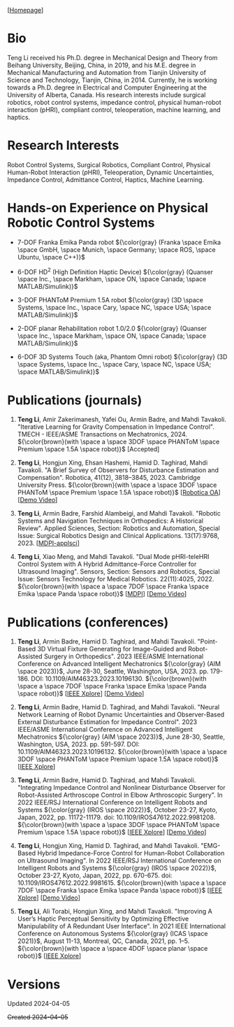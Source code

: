 <!-- # teng4.github.io -->
<!-- Teng Li's Personal Website on GitHub -->
<!-- This content will not appear in the rendered Markdown -->
<!-- # Teng Li's Homepage -->
<!-- ${\color{gray} teng4.github.io}$ -->

[[Homepage](teng4.github.io)]

<!-- This site was built using [GitHub Pages](https://docs.github.com/en/pages/quickstart#creating-your-website). -->
<!-- This site was built using [GitHub Pages](https://pages.github.com/). -->
<!-- $${\color{red}Welcome \space \color{lightblue}To \space \color{orange}Stackoverflow}$$ -->


# Bio
Teng Li received his Ph.D. degree in Mechanical Design and Theory from Beihang University, Beijing, China, in 2019, and his M.E. degree in Mechanical Manufacturing and Automation from Tianjin University of Science and Technology, Tianjin, China, in 2014. Currently, he is working towards a Ph.D. degree in Electrical and Computer Engineering at the University of Alberta, Canada. His research interests include surgical robotics, robot control systems, impedance control, physical human-robot interaction (pHRI), compliant control, teleoperation, machine learning, and haptics.


# Research Interests
Robot Control Systems, Surgical Robotics, Compliant Control, Physical Human-Robot Interaction ($p$HRI), Teleoperation, Dynamic Uncertainties, Impedance Control, Admittance Control, Haptics, Machine Learning.


#  Hands-on Experience on Physical Robotic Control Systems
+ 7-DOF Franka Emika Panda robot ${\color{gray} (Franka \space Emika \space GmbH, \space Munich, \space Germany; \space ROS, \space Ubuntu, \space C++)}$

- 6-DOF HD<sup>2</sup> (High Definition Haptic Device) ${\color{gray} (Quanser \space Inc., \space Markham, \space ON, \space Canada; \space MATLAB/Simulink)}$

* 3-DOF PHANToM Premium 1.5A robot ${\color{gray} (3D \space Systems, \space Inc., \space Cary, \space NC, \space USA; \space MATLAB/Simulink)}$

* 2-DOF planar Rehabilitation robot 1.0/2.0 ${\color{gray} (Quanser \space Inc., \space Markham, \space ON, \space Canada; \space MATLAB/Simulink)}$

* 6-DOF 3D Systems Touch (aka, Phantom Omni robot) ${\color{gray} (3D \space Systems, \space Inc., \space Cary, \space NC, \space USA; \space MATLAB/Simulink)}$


# Publications (journals)
1. **Teng Li**, Amir Zakerimanesh, Yafei Ou, Armin Badre, and Mahdi Tavakoli. "Iterative Learning for Gravity Compensation in Impedance Control". TMECH - IEEE/ASME Transactions on Mechatronics, 2024. ${\color{brown}(with \space a \space 3DOF \space PHANToM \space Premium \space 1.5A \space robot)}$ [Accepted]

1. **Teng Li**, Hongjun Xing, Ehsan Hashemi, Hamid D. Taghirad, Mahdi Tavakoli. "A Brief Survey of Observers for Disturbance Estimation and Compensation". Robotica, 41(12), 3818–3845, 2023. Cambridge University Press. ${\color{brown}(with \space a \space 3DOF \space PHANToM \space Premium \space 1.5A \space robot)}$ [[Robotica OA](https://doi.org/10.1017/S0263574723001091)] [[Demo Video](https://www.youtube.com/watch?v=6ePnym57jPU)]

1. **Teng Li**, Armin Badre, Farshid Alambeigi, and Mahdi Tavakoli. "Robotic Systems and Navigation Techniques in Orthopedics: A Historical Review". Applied Sciences, Section: Robotics and Automation, Special Issue: Surgical Robotics Design and Clinical Applications. 13(17):9768, 2023. [[MDPI-applsci](https://www.mdpi.com/2076-3417/13/17/9768)]

1. **Teng Li**, Xiao Meng, and Mahdi Tavakoli. "Dual Mode pHRI-teleHRI Control System with A Hybrid Admittance-Force Controller for Ultrasound Imaging". Sensors, Section: Sensors and Robotics, Special Issue: Sensors Technology for Medical Robotics. 22(11):4025, 2022.   ${\color{brown}(with \space a \space 7DOF \space Franka \space Emika \space Panda \space robot)}$ [[MDPI](https://www.mdpi.com/1424-8220/22/11/4025/htm)] [[Demo Video](https://youtu.be/NkqlawDmJrM)]


# Publications (conferences)
1. **Teng Li**, Armin Badre, Hamid D. Taghirad, and Mahdi Tavakoli. "Point-Based 3D Virtual Fixture Generating for Image-Guided and Robot-Assisted Surgery in Orthopedics". 2023 IEEE/ASME International Conference on Advanced Intelligent Mechatronics ${\color{gray} (AIM \space 2023)}$, June 28-30, Seattle, Washington, USA, 2023. pp. 179-186. DOI: 10.1109/AIM46323.2023.10196130. ${\color{brown}(with \space a \space 7DOF \space Franka \space Emika \space Panda \space robot)}$ [[IEEE Xplore](https://ieeexplore.ieee.org/document/10196130)] [[Demo Video](https://youtu.be/ROSREHC9zU0)]

1. **Teng Li**, Armin Badre, Hamid D. Taghirad, and Mahdi Tavakoli. "Neural Network Learning of Robot Dynamic Uncertainties and Observer-Based External Disturbance Estimation for Impedance Control". 2023 IEEE/ASME International Conference on Advanced Intelligent Mechatronics ${\color{gray} (AIM \space 2023)}$, June 28-30, Seattle, Washington, USA, 2023. pp. 591-597. DOI: 10.1109/AIM46323.2023.10196132. ${\color{brown}(with \space a \space 3DOF \space PHANToM \space Premium \space 1.5A \space robot)}$ [[IEEE Xplore](https://ieeexplore.ieee.org/document/10196132)]

1. **Teng Li**, Armin Badre, Hamid D. Taghirad, and Mahdi Tavakoli. "Integrating Impedance Control and Nonlinear Disturbance Observer for Robot-Assisted Arthroscope Control in Elbow Arthroscopic Surgery". In 2022 IEEE/RSJ International Conference on Intelligent Robots and Systems ${\color{gray} (IROS \space 2022)}$, October 23-27, Kyoto, Japan, 2022, pp. 11172-11179. doi: 10.1109/IROS47612.2022.9981208. ${\color{brown}(with \space a \space 3DOF \space PHANToM \space Premium \space 1.5A \space robot)}$ [[IEEE Xplore](https://ieeexplore.ieee.org/document/9981208)] [[Demo Video](https://youtu.be/f54Iah0yuWk)]

1. **Teng Li**, Hongjun Xing, Hamid D. Taghirad, and Mahdi Tavakoli. "EMG-Based Hybrid Impedance-Force Control for Human-Robot Collaboration on Ultrasound Imaging". In 2022 IEEE/RSJ International Conference on Intelligent Robots and Systems ${\color{gray} (IROS \space 2022)}$, October 23-27, Kyoto, Japan, 2022, pp. 670-675. doi: 10.1109/IROS47612.2022.9981615. ${\color{brown}(with \space a \space 7DOF \space Franka \space Emika \space Panda \space robot)}$ [[IEEE Xplore](https://ieeexplore.ieee.org/document/9981615)] [[Demo Video](https://youtu.be/kgMYiFkA3qk)]

1. **Teng Li**, Ali Torabi, Hongjun Xing, and Mahdi Tavakoli. "Improving A User’s Haptic Perceptual Sensitivity by Optimizing Effective Manipulability of A Redundant User Interface". In 2021 IEEE International Conference on Autonomous Systems ${\color{gray} (ICAS \space 2021)}$, August 11-13, Montreal, QC, Canada, 2021, pp. 1–5. ${\color{brown}(with \space a \space 4DOF \space planar \space robot)}$ [[IEEE Xplore](https://ieeexplore.ieee.org/abstract/document/9551140)]


# Versions
Updated 2024-04-05

~~Created 2024-04-05~~
